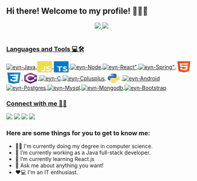 ## Hi there! Welcome to my profile! 👨‍💻👋
<div align="center">
  <a href="https://github.com/nakamura-yudi">
  <img height="180em" src="https://github-readme-stats.vercel.app/api?username=nakamura-yudi&show_icons=true&theme=dark&include_all_commits=true&count_private=true"/>
  <img height="180em" src="https://github-readme-stats.vercel.app/api/top-langs/?username=nakamura-yudi&layout=compact&langs_count=7&theme=dark"/>
</div>
<div style="display: inline_block"><br>
  
  ### Languages and Tools 💻🛠
  <img align="center" alt="eyn-Java" height="30" width="40" src="https://cdn.jsdelivr.net/gh/devicons/devicon/icons/java/java-original.svg">
  <img align="center" alt="eyn-Js" height="30" width="40" src="https://raw.githubusercontent.com/devicons/devicon/master/icons/javascript/javascript-plain.svg">
  <img align="center" alt="eyn-Ts" height="30" width="40" src="https://raw.githubusercontent.com/devicons/devicon/master/icons/typescript/typescript-plain.svg">
  <img align="center" alt="eyn-Node" height="30" width="40" src="https://cdn.jsdelivr.net/gh/devicons/devicon/icons/nodejs/nodejs-original.svg">
  <img align="center" alt=eyn-React" height="30" width="40" src="https://cdn.jsdelivr.net/gh/devicons/devicon/icons/react/react-original.svg">
  <img align="center" alt=eyn-Spring" height="30" width="40" src="https://cdn.jsdelivr.net/gh/devicons/devicon/icons/spring/spring-original.svg">
  <img align="center" alt="eyn-HTML" height="30" width="40" src="https://raw.githubusercontent.com/devicons/devicon/master/icons/html5/html5-original.svg">
  <img align="center" alt="eyn-CSS" height="30" width="40" src="https://raw.githubusercontent.com/devicons/devicon/master/icons/css3/css3-original.svg">
  <img align="center" alt="eyn-Csharp" height="30" width="40" src="https://raw.githubusercontent.com/devicons/devicon/master/icons/csharp/csharp-original.svg">
  <img align="center" alt="eyn-C" height="30" width="40" src="https://cdn.jsdelivr.net/gh/devicons/devicon/icons/c/c-original.svg">
  <img align="center" alt="eyn-Cplusplus" height="30" width="40" src="https://cdn.jsdelivr.net/gh/devicons/devicon/icons/cplusplus/cplusplus-original.svg">
  <img align="center" alt="eyn-Python" height="30" width="40" src="https://raw.githubusercontent.com/devicons/devicon/master/icons/python/python-original.svg">
  <img align="center" alt="eyn-Android" height="30" width="40" src="https://cdn.jsdelivr.net/gh/devicons/devicon/icons/android/android-original.svg">
  <img align="center" alt="eyn-Postgres" height="30" width="40" src="https://cdn.jsdelivr.net/gh/devicons/devicon/icons/postgresql/postgresql-original.svg">
  <img align="center" alt="eyn-Mysql" height="30" width="40" src="https://cdn.jsdelivr.net/gh/devicons/devicon/icons/mysql/mysql-original.svg">
  <img align="center" alt="eyn-Mongodb" height="30" width="40" src="https://cdn.jsdelivr.net/gh/devicons/devicon/icons/mongodb/mongodb-original.svg">
  <img align="center" alt="eyn-Bootstrap" height="30" width="40" src="https://cdn.jsdelivr.net/gh/devicons/devicon/icons/bootstrap/bootstrap-plain.svg">
</div>
<div> 
  
  ### Connect with me 📲🔌
  <a href="https://www.facebook.com/eduardo.nakamura.311" target="_blank"><img src="https://img.shields.io/badge/Facebook-1877F2?style=for-the-badge&logo=facebook&logoColor=white" target="_blank"></a>
  <a href="https://instagram.com/nakamura.yudi" target="_blank"><img src="https://img.shields.io/badge/-Instagram-%23E4405F?style=for-the-badge&logo=instagram&logoColor=white" target="_blank"></a>
  <a href="www.linkedin.com/in/eduardo-yudi-nakamura" target="_blank"><img src="https://img.shields.io/badge/-LinkedIn-%230077B5?style=for-the-badge&logo=linkedin&logoColor=white" target="_blank"></a>
  <a href="mailto:eduardo.yudi.nakamura@gmail.com"><img src="https://img.shields.io/badge/-Gmail-%23333?style=for-the-badge&logo=gmail&logoColor=white" target="_blank"></a> 
</div>
  
### Here are some things for you to get to know me:
- 👨‍🎓 I'm currently doing my degree in computer science.
- 🔭 I’m currently working as a Java full-stack developer.
- 🌱 I’m currently learning React.js
- 💬 Ask me about anything you want!
- ❤💻 I'm an IT enthusiast.
